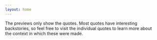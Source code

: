 ```yaml
---
layout: home
---
```


The previews only show the quotes.
Most quotes have interesting backstories,
so feel free to visit the individual quotes to learn more about the context in which these were made.
